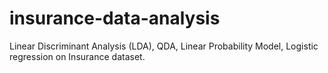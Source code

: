 # insurance-data-analysis
Linear Discriminant Analysis (LDA), QDA, Linear Probability Model, Logistic regression on Insurance dataset. 
